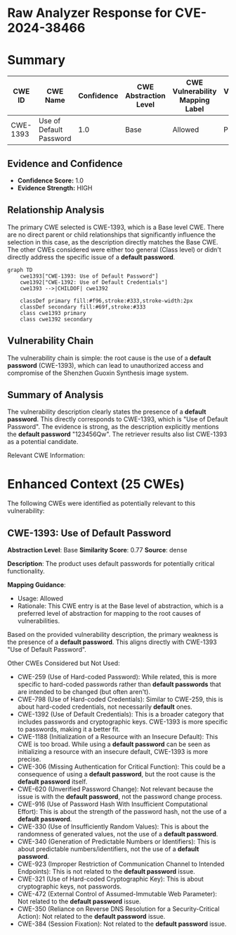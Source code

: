# Raw Analyzer Response for CVE-2024-38466

# Summary
| CWE ID | CWE Name | Confidence | CWE Abstraction Level | CWE Vulnerability Mapping Label | CWE-Vulnerability Mapping Notes |
|---|---|---|---|---|---|
| CWE-1393 | Use of Default Password | 1.0 | Base | Allowed | Primary CWE |

## Evidence and Confidence

*   **Confidence Score:** 1.0
*   **Evidence Strength:** HIGH

## Relationship Analysis
The primary CWE selected is CWE-1393, which is a Base level CWE. There are no direct parent or child relationships that significantly influence the selection in this case, as the description directly matches the Base CWE. The other CWEs considered were either too general (Class level) or didn't directly address the specific issue of a **default password**.

```mermaid
graph TD
    cwe1393["CWE-1393: Use of Default Password"]
    cwe1392["CWE-1392: Use of Default Credentials"]
    cwe1393 -->|CHILDOF| cwe1392
    
    classDef primary fill:#f96,stroke:#333,stroke-width:2px
    classDef secondary fill:#69f,stroke:#333
    class cwe1393 primary
    class cwe1392 secondary
```

## Vulnerability Chain
The vulnerability chain is simple: the root cause is the use of a **default password** (CWE-1393), which can lead to unauthorized access and compromise of the Shenzhen Guoxin Synthesis image system.

## Summary of Analysis
The vulnerability description clearly states the presence of a **default password**. This directly corresponds to CWE-1393, which is "Use of Default Password". The evidence is strong, as the description explicitly mentions the **default password** "123456Qw". The retriever results also list CWE-1393 as a potential candidate.

Relevant CWE Information:

# Enhanced Context (25 CWEs)
The following CWEs were identified as potentially relevant to this vulnerability:

## CWE-1393: Use of Default Password
**Abstraction Level**: Base
**Similarity Score**: 0.77
**Source**: dense

**Description**:
The product uses default passwords for potentially critical functionality.

**Mapping Guidance**:
- Usage: Allowed
- Rationale: This CWE entry is at the Base level of abstraction, which is a preferred level of abstraction for mapping to the root causes of vulnerabilities.

Based on the provided vulnerability description, the primary weakness is the presence of a **default password**. This aligns directly with CWE-1393 "Use of Default Password".

Other CWEs Considered but Not Used:

*   CWE-259 (Use of Hard-coded Password): While related, this is more specific to hard-coded passwords rather than **default passwords** that are intended to be changed (but often aren't).
*   CWE-798 (Use of Hard-coded Credentials): Similar to CWE-259, this is about hard-coded credentials, not necessarily **default** ones.
*   CWE-1392 (Use of Default Credentials): This is a broader category that includes passwords and cryptographic keys. CWE-1393 is more specific to passwords, making it a better fit.
*   CWE-1188 (Initialization of a Resource with an Insecure Default): This CWE is too broad. While using a **default password** can be seen as initializing a resource with an insecure default, CWE-1393 is more precise.
*   CWE-306 (Missing Authentication for Critical Function): This could be a consequence of using a **default password**, but the root cause is the **default password** itself.
*   CWE-620 (Unverified Password Change): Not relevant because the issue is with the **default password**, not the password change process.
*   CWE-916 (Use of Password Hash With Insufficient Computational Effort): This is about the strength of the password hash, not the use of a **default password**.
*   CWE-330 (Use of Insufficiently Random Values): This is about the randomness of generated values, not the use of a **default password**.
*   CWE-340 (Generation of Predictable Numbers or Identifiers): This is about predictable numbers/identifiers, not the use of a **default password**.
*   CWE-923 (Improper Restriction of Communication Channel to Intended Endpoints): This is not related to the **default password** issue.
*   CWE-321 (Use of Hard-coded Cryptographic Key): This is about cryptographic keys, not passwords.
*   CWE-472 (External Control of Assumed-Immutable Web Parameter): Not related to the **default password** issue.
*   CWE-350 (Reliance on Reverse DNS Resolution for a Security-Critical Action): Not related to the **default password** issue.
*   CWE-384 (Session Fixation): Not related to the **default password** issue.